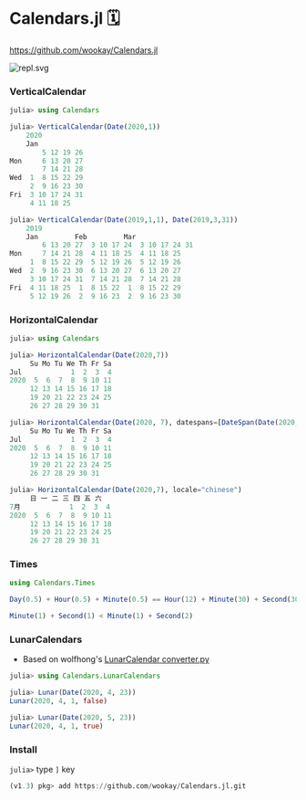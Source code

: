 # Calendars.jl 🗓

<https://github.com/wookay/Calendars.jl>


![repl.svg](https://wookay.github.io/docs/Calendars.jl/assets/calendars/repl.svg)

### VerticalCalendar

```julia
julia> using Calendars

julia> VerticalCalendar(Date(2020,1))
    2020
    Jan
        5 12 19 26
Mon     6 13 20 27
        7 14 21 28
Wed  1  8 15 22 29
     2  9 16 23 30
Fri  3 10 17 24 31
     4 11 18 25

julia> VerticalCalendar(Date(2019,1,1), Date(2019,3,31))
    2019
    Jan         Feb         Mar
        6 13 20 27  3 10 17 24  3 10 17 24 31
Mon     7 14 21 28  4 11 18 25  4 11 18 25
     1  8 15 22 29  5 12 19 26  5 12 19 26
Wed  2  9 16 23 30  6 13 20 27  6 13 20 27
     3 10 17 24 31  7 14 21 28  7 14 21 28
Fri  4 11 18 25  1  8 15 22  1  8 15 22 29
     5 12 19 26  2  9 16 23  2  9 16 23 30

```


### HorizontalCalendar

```julia
julia> using Calendars

julia> HorizontalCalendar(Date(2020,7))
     Su Mo Tu We Th Fr Sa
Jul            1  2  3  4
2020  5  6  7  8  9 10 11
     12 13 14 15 16 17 18
     19 20 21 22 23 24 25
     26 27 28 29 30 31

julia> HorizontalCalendar(Date(2020, 7), datespans=[DateSpan(Date(2020,7,27):Day(1):Date(2020,7,31), :green)])  # JuliaCon 2020
     Su Mo Tu We Th Fr Sa
Jul            1  2  3  4
2020  5  6  7  8  9 10 11
     12 13 14 15 16 17 18
     19 20 21 22 23 24 25
     26 27 28 29 30 31

julia> HorizontalCalendar(Date(2020,7), locale="chinese")
     日 一 二 三 四 五 六
7月            1  2  3  4
2020  5  6  7  8  9 10 11
     12 13 14 15 16 17 18
     19 20 21 22 23 24 25
     26 27 28 29 30 31

```


### Times

```julia
using Calendars.Times

Day(0.5) + Hour(0.5) + Minute(0.5) == Hour(12) + Minute(30) + Second(30)

Minute(1) + Second(1) < Minute(1) + Second(2)
```


### LunarCalendars

 * Based on wolfhong's [LunarCalendar converter.py](https://github.com/wolfhong/LunarCalendar/blob/master/lunarcalendar/converter.py)

```julia
julia> using Calendars.LunarCalendars

julia> Lunar(Date(2020, 4, 23))
Lunar(2020, 4, 1, false)

julia> Lunar(Date(2020, 5, 23))
Lunar(2020, 4, 1, true)

```


### Install

`julia>` type `]` key

```julia
(v1.3) pkg> add https://github.com/wookay/Calendars.jl.git
```
